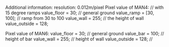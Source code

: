 Additional information:
resolution: 0.012m/pixel
Pixel value of MAN4: // with 15 degree ramps
value_floor = 30; // general ground
value_ramp = [30, 100];  // ramp from 30 to 100
value_wall = 255; // the height of wall
value_outside = 128;

Pixel value of MAN6: 
value_floor = 30; // general ground
value_bar = 100;  // height of bar
value_wall = 255; // height of wall
value_outside = 128; //
